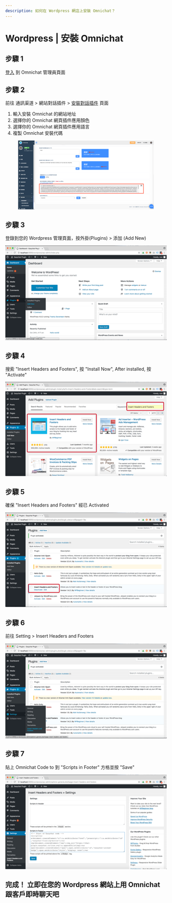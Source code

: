 ```yaml
---
description: 如何在 Wordpress 網店上安裝 Omnichat？
---
```


# Wordpress | 安裝 Omnichat

## 步驟 1

[登入](https://app.easychat.co/) 到 Omnichat 管理員頁面

## 步驟 2

前往  通訊渠道  >  網站對話插件  >  [安裝對話插件](https://app.easychat.co/install.html)  頁面

1. 輸入安裝 Omnichat 的網站地址
2. 選擇你的 Omnichat 網頁插件應用顏色
3. 選擇你的 Omnichat 網頁插件應用語言
4. 複製 Omnichat 安裝代碼

<figure><img src="../../../../.gitbook/assets/截圖 2022-12-21 下午6.30.34 (1).png" alt=""><figcaption></figcaption></figure>

## 步驟 3

登錄到您的 Wordpress 管理頁面，按外掛(Plugins) > 添加 (Add New)

![](../../../../.gitbook/assets/easychat-install-wordpress-1.png)

## 步驟 4

搜索 "Insert Headers and Footers", 按 "Install Now", After installed, 按 "Activate"

![](../../../../.gitbook/assets/easychat-install-wordpress-2.png)

## 步驟 5

確保 "Insert Headers and Footers" 經已 Activated

![](../../../../.gitbook/assets/easychat-install-wordpress-3.png)

## 步驟 6

前往 Setting > Insert Headers and Footers

![](../../../../.gitbook/assets/easychat-install-wordpress-4.png)

## 步驟 7

貼上 Omnichat Code to 到 "Scripts in Footer" 方格並按 "Save"

![](../../../../.gitbook/assets/easychat-install-wordpress-5.png)

## **完成！ 立即在您的 Wordpress 網站上用** Omnichat **跟客戶即時聊天吧**

